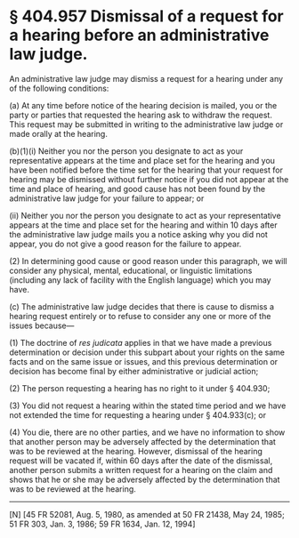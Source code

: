 # § 404.957   Dismissal of a request for a hearing before an administrative law judge.

An administrative law judge may dismiss a request for a hearing under any of the following conditions:


(a) At any time before notice of the hearing decision is mailed, you or the party or parties that requested the hearing ask to withdraw the request. This request may be submitted in writing to the administrative law judge or made orally at the hearing.


(b)(1)(i) Neither you nor the person you designate to act as your representative appears at the time and place set for the hearing and you have been notified before the time set for the hearing that your request for hearing may be dismissed without further notice if you did not appear at the time and place of hearing, and good cause has not been found by the administrative law judge for your failure to appear; or


(ii) Neither you nor the person you designate to act as your representative appears at the time and place set for the hearing and within 10 days after the administrative law judge mails you a notice asking why you did not appear, you do not give a good reason for the failure to appear.


(2) In determining good cause or good reason under this paragraph, we will consider any physical, mental, educational, or linguistic limitations (including any lack of facility with the English language) which you may have.


(c) The administrative law judge decides that there is cause to dismiss a hearing request entirely or to refuse to consider any one or more of the issues because—


(1) The doctrine of *res judicata* applies in that we have made a previous determination or decision under this subpart about your rights on the same facts and on the same issue or issues, and this previous determination or decision has become final by either administrative or judicial action;


(2) The person requesting a hearing has no right to it under § 404.930;


(3) You did not request a hearing within the stated time period and we have not extended the time for requesting a hearing under § 404.933(c); or


(4) You die, there are no other parties, and we have no information to show that another person may be adversely affected by the determination that was to be reviewed at the hearing. However, dismissal of the hearing request will be vacated if, within 60 days after the date of the dismissal, another person submits a written request for a hearing on the claim and shows that he or she may be adversely affected by the determination that was to be reviewed at the hearing.



---

[N] [45 FR 52081, Aug. 5, 1980, as amended at 50 FR 21438, May 24, 1985; 51 FR 303, Jan. 3, 1986; 59 FR 1634, Jan. 12, 1994]




